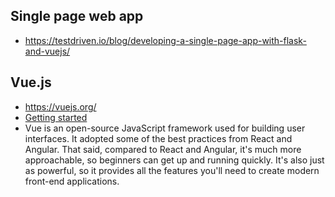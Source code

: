 ## Single page web app
* https://testdriven.io/blog/developing-a-single-page-app-with-flask-and-vuejs/


## Vue.js
* https://vuejs.org/
* [Getting started](https://medium.com/js-dojo/getting-started-with-vuejs-for-web-and-native-285dc64f0f0d)
* Vue is an open-source JavaScript framework used for building user interfaces. It adopted some of the best practices from React and Angular. That said, compared to React and Angular, it's much more approachable, so beginners can get up and running quickly. It's also just as powerful, so it provides all the features you'll need to create modern front-end applications.